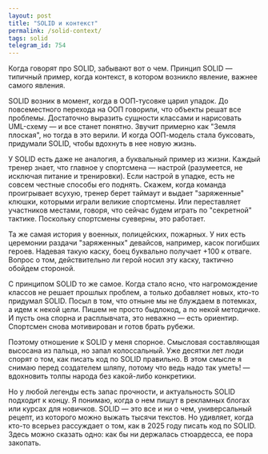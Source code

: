 ```yaml
---
layout: post
title: "SOLID и контекст"
permalink: /solid-context/
tags: solid
telegram_id: 754
---
```


Когда говорят про SOLID, забывают вот о чем. Принцип SOLID — типичный пример,
когда контекст, в котором возникло явление, важнее самого явления.

SOLID возник в момент, когда в ООП-тусовке царил упадок. До повсеместного
перехода на ООП говорили, что объекты решат все проблемы. Достаточно выразить
сущности классами и нарисовать UML-схему — и все станет понятно. Звучит примерно
как "Земля плоская", но тогда в это верили. И когда ООП-модель стала буксовать,
придумали SOLID, чтобы вдохнуть в нее новую жизнь.

У SOLID есть даже не аналогия, а буквальный пример из жизни. Каждый тренер
знает, что главное у спортсмена — настрой (разумеется, не исключая питание и
тренировки). Если настрой в упадке, есть не совсем честные способы его
поднять. Скажем, когда команда проигрывает всухую, тренер берет таймаут и выдает
"заряженные" клюшки, которыми играли великие спортсмены. Или переставляет
участников местами, говоря, что сейчас будем играть по "секретной"
тактике. Поскольку спортсмены суеверны, это работает.

Та же самая история у военных, полицейских, пожарных. У них есть церемонии
раздачи "заряженных" девайсов, например, касок погибших героев. Надевая такую
каску, боец буквально получает +100 к отваге. Вопрос о том, действительно ли
герой носил эту каску, тактично обойдем стороной.

С принципом SOLID то же самое. Когда стало ясно, что нагромождение классов не
решает прошлых проблем, а только добавляет новых, кто-то придумал SOLID. Посыл в
том, что отныне мы не блуждаем в потемках, а идем к некой цели. Пишем не просто
быдлокод, а по некой методичке. И пусть она спорна и расплывчата, это неважно —
есть ориентир. Спортсмен снова мотивирован и готов брать рубежи.

Поэтому отношение к SOLID у меня спорное. Смысловая составляющая высосана из
пальца, но запал колоссальный. Уже десятки лет люди спорят о том, как писать код
по SOLID правильно. В этом смысле я снимаю перед создателем шляпу, потому что
ведь надо так уметь! — вдохновить толпы народа без какой-либо конкретики.

Но у любой легенды есть запас прочности, и актуальность SOLID подходит к
концу. Я понимаю, когда о нем пишут в рекламных блогах или курсах для
новичков. SOLID — это все и ни о чем, универсальный рецепт, из которого можно
выжать тысячи текстов. Но удивляет, когда кто-то всерьез рассуждает о том, как в
2025 году писать код по SOLID. Здесь можно сказать одно: как бы ни держалась
стюардесса, ее пора закопать.
